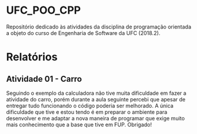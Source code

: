 # UFC_POO_CPP
Repositório dedicado às atividades da disciplina de programação orientada a objeto do curso de Engenharia de Software da UFC (2018.2).

# Relatórios
## Atividade 01 - Carro
Seguindo o exemplo da calculadora não tive muita dificuldade em fazer a atividade do carro, porém durante a aula seguinte percebi que apesar de entregar tudo funcionando o código poderia ser melhorado. A única dificuldade que tive e estou tendo é em preparar o ambiente para desenvolver e me adaptar a nova maneira de programar que exige muito mais conhecimento que a base que tive em FUP. Obrigado!
